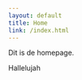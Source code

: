```yaml
---
layout: default
title: Home
link: /index.html
---
```


<div class="article-wrapper">
  <div class="help post-content" markdown="1">
    Dit is de homepage.

Hallelujah
  </div>
</div>
